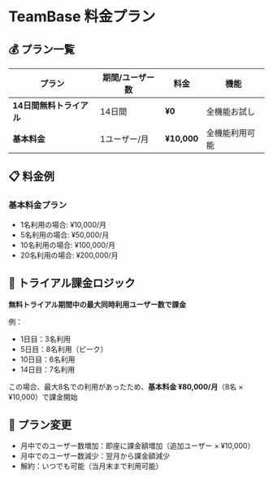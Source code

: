 # TeamBase 料金プラン

## 💰 プラン一覧

| プラン | 期間/ユーザー数 | 料金 | 機能 |
|--------|-----------------|------|------|
| **14日間無料トライアル** | 14日間 | **¥0** | 全機能お試し |
| **基本料金** | 1ユーザー/月 | **¥10,000** | 全機能利用可能 |

## 📋 料金例

### 基本料金プラン
- 1名利用の場合: ¥10,000/月
- 5名利用の場合: ¥50,000/月
- 10名利用の場合: ¥100,000/月
- 20名利用の場合: ¥200,000/月

## 🎯 トライアル課金ロジック

**無料トライアル期間中の最大同時利用ユーザー数で課金**

例：
- 1日目：3名利用
- 5日目：8名利用（ピーク）
- 10日目：6名利用
- 14日目：7名利用

この場合、最大8名での利用があったため、**基本料金 ¥80,000/月**（8名 × ¥10,000）で課金開始

## 🔄 プラン変更

- 月中でのユーザー数増加：即座に課金額増加（追加ユーザー × ¥10,000）
- 月中でのユーザー数減少：翌月から課金額減少
- 解約：いつでも可能（当月末まで利用可能） 